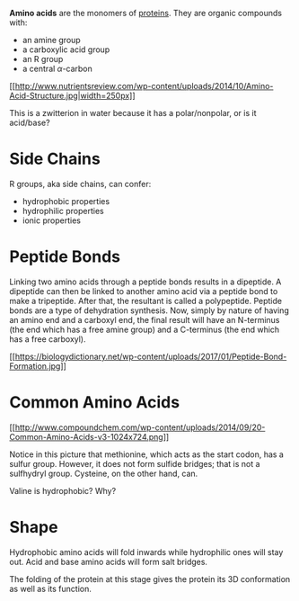 **Amino acids** are the monomers of [proteins](./Protein). They are organic compounds with:

- an amine group
- a carboxylic acid group
- an R group
- a central $\alpha$-carbon

[[http://www.nutrientsreview.com/wp-content/uploads/2014/10/Amino-Acid-Structure.jpg|width=250px]]

This is a zwitterion in water because it has a polar/nonpolar, or is it acid/base?

# Side Chains

R groups, aka side chains, can confer:

- hydrophobic properties
- hydrophilic properties
- ionic properties

# Peptide Bonds

Linking two amino acids through a peptide bonds results in a dipeptide. A dipeptide can then be linked to another amino acid via a peptide bond to make a tripeptide. After that, the resultant is called a polypeptide. Peptide bonds are a type of dehydration synthesis. Now, simply by nature of having an amino end and a carboxyl end, the final result will have an N-terminus (the end which has a free amine group) and a C-terminus (the end which has a free carboxyl).

[[https://biologydictionary.net/wp-content/uploads/2017/01/Peptide-Bond-Formation.jpg]]

# Common Amino Acids

[[http://www.compoundchem.com/wp-content/uploads/2014/09/20-Common-Amino-Acids-v3-1024x724.png]]

Notice in this picture that methionine, which acts as the start codon, has a sulfur group. However, it does not form sulfide bridges; that is not a sulfhydryl group. Cysteine, on the other hand, can.

Valine is hydrophobic? Why?

# Shape

Hydrophobic amino acids will fold inwards while hydrophilic ones will stay out. Acid and base amino acids will form salt bridges.

The folding of the protein at this stage gives the protein its 3D conformation as well as its function.